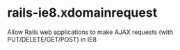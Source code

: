 rails-ie8.xdomainrequest
========================

Allow Rails web applications to make AJAX requests (with PUT/DELETE/GET/POST) in IE8
